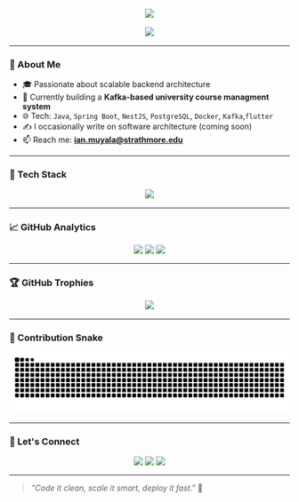 <!-- Profile banner -->
<p align="center">
  <img src="https://capsule-render.vercel.app/api?type=waving&color=gradient&height=200&section=header&text=Hi%20👋,%20I'm%20Ian%20Muyala&fontSize=40&fontColor=ffffff&animation=fadeIn" />
</p>

<!-- Typing effect -->
<p align="center">
  <img src="https://readme-typing-svg.herokuapp.com?color=7FFF00&lines=Backend+Developer+from+Kenya🇰🇪;Microservices+Enthusiast;Java+%7C+Spring+%7C+NestJS+%7C+Kafka;Let%27s+build+awesome+stuff!" />
</p>

---

### 🧠 About Me

- 🎓 Passionate about scalable backend architecture
- 🧪 Currently building a **Kafka-based university course managment system**
- 🌐 Tech: `Java`, `Spring Boot`, `NestJS`, `PostgreSQL`, `Docker`, `Kafka`,`flutter`
- ✍️ I occasionally write on software architecture (coming soon)
- 📫 Reach me: **ian.muyala@strathmore.edu**

---

### 🧰 Tech Stack

<p align="center">
  <img src="https://skillicons.dev/icons?i=java,flutter,spring,nestjs,ts,js,docker,kubernetes,postgres,kafka,git,github,linux&theme=dark" />
</p>

---

### 📈 GitHub Analytics

<p align="center">
  <img src="https://github-readme-stats.vercel.app/api?username=MuyalaIanNapali&show_icons=true&theme=react&hide_border=true" />
  <img src="https://github-readme-streak-stats.herokuapp.com/?user=MuyalaIanNapali&theme=react&hide_border=true" />
  <img src="https://github-readme-stats.vercel.app/api/top-langs/?username=MuyalaIanNapali&layout=compact&theme=react&hide_border=true" />
</p>

---

### 🏆 GitHub Trophies

<p align="center">
  <img src="https://github-profile-trophy.vercel.app/?username=MuyalaIanNapali&theme=gruvbox&column=7&margin-w=5&margin-h=5" />
</p>

---

### 🐍 Contribution Snake

<p align="center">
  <img src="https://github.com/MuyalaIanNapali/MuyalaIanNapali/blob/output/github-contribution-grid-snake.svg" alt="snake animation" />
</p>

---

### 🔗 Let's Connect

<p align="center">
  <a href="mailto:ian.muyala@strathmore.edu"><img src="https://img.shields.io/badge/Gmail-D14836?style=for-the-badge&logo=gmail&logoColor=white"/></a>
  <a href="https://www.linkedin.com/in/ian-napali-6ab216310/"><img src="https://img.shields.io/badge/LinkedIn-0077B5?style=for-the-badge&logo=linkedin&logoColor=white"/></a>
  <a href="https://github.com/MuyalaIanNapali"><img src="https://img.shields.io/badge/GitHub-100000?style=for-the-badge&logo=github&logoColor=white"/></a>
</p>

---

> _"Code it clean, scale it smart, deploy it fast."_ 🚀

